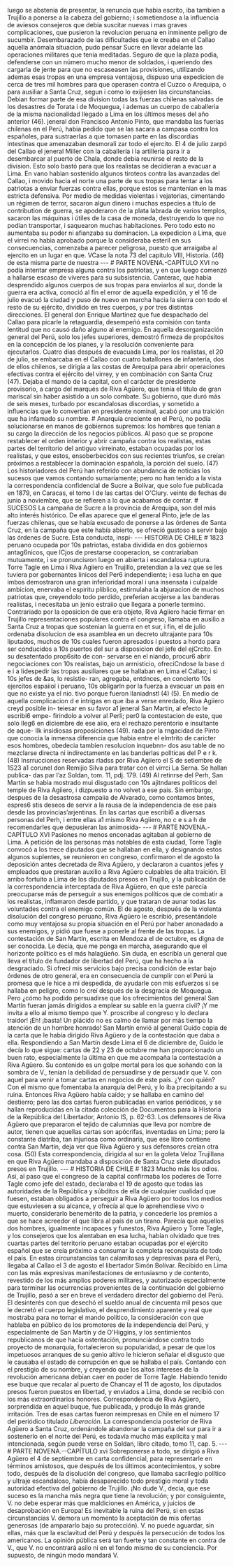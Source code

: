 luego se abstenia de presentar, la renuncia que habia escrito, iba tambien a Trujillo a ponerse a la cabeza del gobierno; i sometiendose a la influencia de aviesos consejeros que debia suscitar nuevas i mas graves complicaciones, que pusieron la revolucion peruana en inminente peligro de sucumbir. Desembarazado de las dificultades que le creaba en el Callao aquella anómala situacion, pudo pensar Sucre en llevar adelante las operaciones militares que tenia meditadas. Seguro de que la plaza podia, defenderse con un número mucho menor de soldados, i queriendo des cargarla de jente para que no escaseasen las provisiones, utilizando ademas esas tropas en una empresa ventajosa, dispuso una expedicion de cerca de tres mil hombres para que operasen contra el Cuzco o Arequipa, o para ausiliar a Santa Cruz, segun i como lo exijiesen las circunstancias. Debian formar parte de esa division todas las fuerzas chilenas salvadas de los desastres de Torata i de Moquegua, i ademas un cuerpo de caballeria de la misma nacionalidad llegado a Lima en los últimos meses del año anterior (46). jeneral don Francisco Antonio Pinto, que mandaba las fuerias chilenas en el Perú, habia pedido que se las sacara a campasa contra los españoles, para sustraerlas a que tomasen parte en las discordias intestinas que amenazaban desmorali zar todo el ejercito. El 4 de julio zarpó del Callao el jeneral Miller con la caballería i la artilleria para ir a desembarcar al puerto de Chala, donde debia reunirse el resto de la division. Esto solo bastó para que los realistas se decidieran a evacuar a Lima. En vano habian sostenido algunos tiroteos contra las avanzadas del Callao, i movido hacia el norte una parte de sus tropas para tentar a los patriotas a enviar fuerzas contra ellas, porque estos se mantenian en la mas estricta defensiva. Por medio de medidas violentas i vejatorias, cimentando un régimen de terror, sacaron algun dinero i muchas especies a titulo de contribution de guerra, se apoderaron de la plata labrada de varios templos, sacaron las máquinas i útiles de la casa de moneda, destruyendo lo que no podian transportar, i saquearon muchas habitaciones. Pero todo esto no aumentaba su poder ni afianzaba su dominacion. La expedicion a Lima, que el virrei no habia aprobado porque la consideraba esteril en sus consecuencias, comenzaba a parecer peligrosa, puesto que arraigaba al ejercito en un lugar en que. VCase la nota 73 del capitulo VIII, Historia. (46) de esta misma parte de nuestra --- # PARTE NOVENA.-CAPÍTULO XVI no podía intentar empresa alguna contra los patriotas, y en que luego comenzó a hallarse escaso de víveres para su subsistencia. Canterac, que había desprendido algunos cuerpos de sus tropas para enviarlos al sur, donde la guerra era activa, conoció al fin el error de aquella expedición, y el 16 de julio evacuó la ciudad y puso de nuevo en marcha hacia la sierra con todo el resto de su ejército, dividido en tres cuerpos, y por tres distintas direcciones. El general don Enrique Martínez que fue despachado del Callao para picarle la retaguardia, desempeñó esta comisión con tanta lentitud que no causó daño alguno al enemigo. En aquella desorganización general del Perú, solo los jefes superiores, demostró firmeza de propósitos en la concepción de los planes, y la resolución conveniente para ejecutarlos. Cuatro días después de evacuada Lima, por los realistas, el 20 de julio, se embarcaba en el Callao con cuatro batallones de infantería, dos de ellos chilenos, se dirigía a las costas de Arequipa para abrir operaciones efectivas contra el ejército del virrey, y en combinación con Santa Cruz (47). Dejaba el mando de la capital, con el carácter de presidente provisorio, a cargo del marqués de Riva Agüero, que tenía el título de gran mariscal sin haber asistido a un solo combate. Su gobierno, que duró más de seis meses, turbado por escandalosas discordias, y sometido a influencias que lo convertían en presidente nominal, acabó por una traición que ha infamado su nombre. # Anarquía creciente en el Perú, no podía solucionarse en manos de gobiernos supremos: los hombres que tenían a su cargo la dirección de los negocios públicos. Al paso que se propone restablecer el orden interior y abrir campaña contra los realistas, estas partes del territorio del antiguo virreinato, estaban ocupadas por los realistas, y que estos, ensoberbecidos con sus recientes triunfos, se creían próximos a restablecer la dominación española, la porción del suelo. (47) Los historiadores del Perú han referido con abundancia de noticias los sucesos que vamos contando sumariamente; pero no han tenido a la vista la correspondencia confidencial de Sucre a Bolívar, que solo fue publicada en 1879, en Caracas, el tomo I de las cartas del O'Clury. veinte de fechas de junio a noviembre, que se refieren a lo que acabamos de contar. # SUCESOS La campaña de Sucre a la provincia de Arequipa, son del más alto interés histórico. De ellas aparece que el general Pinto, jefe de las fuerzas chilenas, que se había excusado de ponerse a las órdenes de Santa Cruz, en la campaña que este había abierto, se ofreció gustoso a servir bajo las órdenes de Sucre. Esta conducta, inspi- --- HISTORIA DE CHILE # 1823 peruano ocupada por 10s patriotas, estaba dividida en dos gobiernos antag6nicos, que ICjos de prestarse cooperacion, se contrariaban mutuamente, i se pronuncisron luego en abierta i escandalosa ruptura. Torre Tagle en Lima i Riva Agiiero en Trujillo, pretendian a la vez que se les tuviera por gobernantes linicos del Per6 independiente; i esa lucha en que imbos demostraron una gran inferioridad moral i una insensata i culpalde ambicion, enervaba el espiritu pliblico, estirnulaha la abjuracion de muchos patriotas que, creyendolo todo perdido, preferian acojerse a las banderas realistas, i necesitaba un jenio estraiio que llegara a ponerle termino. Contrariado por la oposicion de que era objeto, Riva Agiiero hacie firmar en Trujillo representaciones populares contra el congreso, llamaba en ausilio a Santa Cruz a tropas que sostenian la guerra en et sur, i fin, el de julio ordenaba disolucion de esa asamblea en un decreto ultrajante para 10s liputados, muchos de 10s cuales fueron apresados i puestos a hordo para ser conducidos a 10s puertos del sur a disposicion del jefe del ejCrcito. En su desatentado prop6sito de con- servarse en el niando, procur6 abrir negociaciones con 10s realistas, bajo un arrnisticio, ofreciCndose la base d e i a Iidespedir las tropas ausiliares que se hallaban en Lima el Callao; i si 10s jefes de &#x26;as, lo resistie- ran, agregaba, entdnces, en concierto 10s ejercitos espaiiol i peruano, 10s obligarln por la fuerza a evacuar un pais en que no existe ya el nio. tivo porque fueron llaniadnstl (4) (5). En medio de aquella complicacion d e intrigas en que iba a verse enredado, Riva Agiiero creyd posible in- teiesar en su favor a1 jeneral San Martin, al efecto le escribi6 empe- firindolo a volver al Perli; per0 la contestacion de este, que solo lleg6 en diciembre de ese aiio, era el rechazo perentorio e insultante de aque- Ilk insidiosas proposiciones (49). rada por la rngacidad de Pinto que conocia la inmensa diferencia que habia entre el elmtrito de caricter esos hombres, obedecia tambien resolucion inquebnn- dos asu table de no mezclarse directa ni indirectamente en las banderlas pollticas del P e r k. (48) Insrrucciones reservadas rladss por Riva Agiiero el S de setiembre de 1S23 a1 corunel don Remijio Silva para tratar con el virrci La Serna. Se hallan publica- das par I’az Soldan, tom. 11, pdj. 179. (49) AI retinrse del Perh, San Martin se habia mostrado mui disgustado con 10s ajitndares politicos del temple de Riva Agiiero, i dizpuesto a no volvet a ese pais. Sin embargo, despues de la desastrosa campaiia de Alvarado, como contamos bntes, espres6 stis deseos de servir a la rausa de la independencia de ese pais desde las provincias’arjentinas. En las cartas que escribi6 a diversas personas del Perh, i entre ellas a1 mismo Riva Agiiero, no c e s a h de recomendarles que depusieran las animosida- --- # PARTE NOVENA.-CAPÍTULO XVI Pasiones no menos enconadas agitaban al gobierno de Lima. A petición de las personas más notables de esta ciudad, Torre Tagle convocó a los trece diputados que se hallaban en ella, y designando estos algunos suplentes, se reunieron en congreso, confirmaron el de agosto la deposición antes decretada de Riva Agüero, y declararon a cuantos jefes y empleados que prestaran auxilio a Riva Agüero culpables de alta traición. El arribo fortuito a Lima de los diputados presos en Trujillo, y la publicación de la correspondencia interceptada de Riva Agüero, en que este parecía preocuparse más de perseguir a sus enemigos políticos que de combatir a los realistas, inflamaron desde partido, y que trataran de aunar todas las voluntades contra el enemigo común. El de agosto, después de la violenta disolución del congreso peruano, Riva Agüero le escribió, presentándole como muy ventajosa su propia situación en el Perú por haber anonadado a sus enemigos, y pidió que fuese a ponerle al frente de las tropas. La contestación de San Martín, escrita en Mendoza el de octubre, es digna de ser conocida. Le decía, que me ponga en marcha, asegurando que el horizonte político es el más halagüeño. Sin duda, en escribía un general que lleva el título de fundador de libertad del Perú, que ha hecho a la desgraciado. Si ofrecí mis servicios bajo precisa condición de estar bajo órdenes de otro general, era en consecuencia de cumplir con el Perú la promesa que le hice a mi despedida, de ayudarle con mis esfuerzos si se hallaba en peligro, como lo creí después de la desgracia de Moquegua. Pero ¿cómo ha podido persuadirse que los ofrecimientos del general San Martín fueran jamás dirigidos a emplear su sable en la guerra civil? ¡Y me invita a ello al mismo tiempo que Y. proscribe al congreso y lo declara traidor! ¡Eh! ¡basta! Un plácido no es calmo de llamar por más tiempo la atención de un hombre honrado! San Martín envió al general Guido copia de la carta que le había dirigido Riva Agüero y de la contestación que daba a ella. Respondiendo a San Martín desde Lima el 6 de diciembre de, Guido le decía lo que sigue: cartas de 22 y 23 de octubre me han proporcionado un buen rato, especialmente la última en que me acompaña la contestación a Riva Agüero. Su contenido es un golpe mortal para los que soñando con la sombra de V., tenían la debilidad de persuadirse y de persuadir que V. con aquel para venir a tomar cartas en negocios de este país. ¿Y con quién? Con el mismo que fomentaba la anarquía del Perú, y lo iba precipitando a su ruina. Entonces Riva Agüero había caído; y se hallaba en camino del destierro; pero las dos cartas fueron publicadas en varios periódicos, y se hallan reproducidas en la citada colección de Documentos para la Historia de la República del Libertador, Antonio IS, p. 62-63. Los defensores de Riva Agüero que prepararon el tejido de calumnias que lleva por nombre de autor, tienen que aquellas cartas son apócrifas, inventadas en Lima; pero la constante diatriba, tan injuriosa como ordinaria, que ese libro contiene contra San Martín, deja ver que Riva Agüero y sus defensores creían otra cosa. (50) Esta correspondencia, dirigida al sur en la goleta Veloz Trujillana en que Riva Agüero mandaba a disposición de Santa Cruz siete diputados presos en Trujillo. --- # HISTORIA DE CHILE # 1823 Mucho más los odios. Así, al paso que el congreso de la capital confirmaba los poderes de Torre Tagle como jefe del estado, declaraba el 19 de agosto que todas las autoridades de la República y súbditos de ella de cualquier cualidad que fuesen, estaban obligados a perseguir a Riva Agüero por todos los medios que estuviesen a su alcance, y ofrecía al que lo aprehendiese vivo o muerto, considerarlo benemérito de la patria, y concederle los premios a que se hace acreedor el que libra al país de un tirano. Parecía que aquellos dos hombres, igualmente incapaces y funestos, Riva Agüero y Torre Tagle, y los consejeros que los alentaban en esa lucha, habían olvidado que tres cuartas partes del territorio peruano estaban ocupadas por el ejército español que se creía próximo a consumar la completa reconquista de todo el país. En estas circunstancias tan calamitosas y depresivas para el Perú, llegaba al Callao el 3 de agosto el libertador Simón Bolívar. Recibido en Lima con las más expresivas manifestaciones de entusiasmo y de contento, revestido de los más amplios poderes militares, y autorizado especialmente para terminar las ocurrencias provenientes de la continuación del gobierno de Trujillo, pasó a ser en breve el verdadero director del gobierno del Perú. El desinterés con que desechó el sueldo anual de cincuenta mil pesos que le decretó el cuerpo legislativo, el desprendimiento aparente y real que mostraba para no tomar el mando político, la consideración con que hablaba en público de los promotores de la independencia del Perú, y especialmente de San Martín y de O'Higgins, y los sentimientos republicanos de que hacía ostentación, pronunciándose contra todo proyecto de monarquía, fortalecieron su popularidad, a pesar de que los impetuosos arranques de su genio altivo le hicieron señalar el disgusto que le causaba el estado de corrupción en que se hallaba el país. Contando con el prestigio de su nombre, y creyendo que los altos intereses de la revolución americana debían caer en poder de Torre Tagle. Habiendo tenido ese buque que recalar al puerto de Chancay el 11 de agosto, los diputados presos fueron puestos en libertad, y enviados a Lima, donde se recibió con los más extraordinarios honores. Correspondencia de Riva Agüero, sorprendida en aquel buque, fue publicada, y produjo la más grande irritación. Tres de esas cartas fueron reimpresas en Chile en el número 17 del periódico titulado *Liberación*. La correspondencia posterior de Riva Agüero a Santa Cruz, ordenándole abandonar la campaña del sur para ir a sostenerlo en el norte del Perú, es todavía mucho más explícita y mal intencionada, según puede verse en Soldan, libro citado, tomo 11, cap. 5. --- # PARTE NOVENA.--CAPÍTULO xvi Sobreponerse a todo, se dirigió a Riva Agüero el 4 de septiembre en carta confidencial, para representarle en términos amistosos, que después de los últimos acontecimientos, y sobre todo, después de la disolución del congreso, que llamaba sacrilegio político y ultraje escandaloso, había desaparecido todo prestigio moral y toda autoridad efectiva del gobierno de Trujillo. ¡No dude V., decía, que ese suceso es la mancha más negra que tiene la revolución; y por consiguiente, V. no debe esperar más que maldiciones en América, y juicios de desaprobación en Europa! Es inevitable la ruina del Perú, si en estas circunstancias V. demora un momento la aceptación de mis ofertas generosas (de ampararlo bajo su protección). V. no puede aguardar, sin ellas, más que la esclavitud del Perú y después la persecución de todos los americanos. La opinión pública será tan fuerte y tan constante en contra de V., que V. no encontrará asilo ni en el fondo mismo de su conciencia. Por supuesto, de ningún modo mandará V.